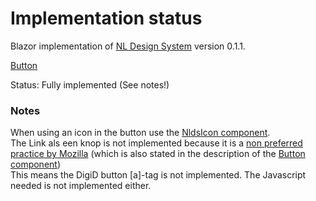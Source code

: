 # Implementation status
Blazor implementation of [NL Design System](https://nl-design-system.gitlab.io/nl-design-system/index.html) version 0.1.1. 

[Button](https://nl-design-system.gitlab.io/nl-design-system/componenten/button/index.html)

Status: Fully implemented (See notes!)

### Notes
When using an icon in the button use the [NldsIcon component](../icon).  
The Link als een knop is not implemented because it is a [non preferred practice by Mozilla](https://developer.mozilla.org/en-US/docs/Web/Accessibility/ARIA/Roles/button_role) (which is also stated in the description of the [Button component](https://nl-design-system.gitlab.io/nl-design-system/componenten/button/index.html))  
This means the DigiD button [a]-tag is not implemented. The Javascript needed is not implemented either.  